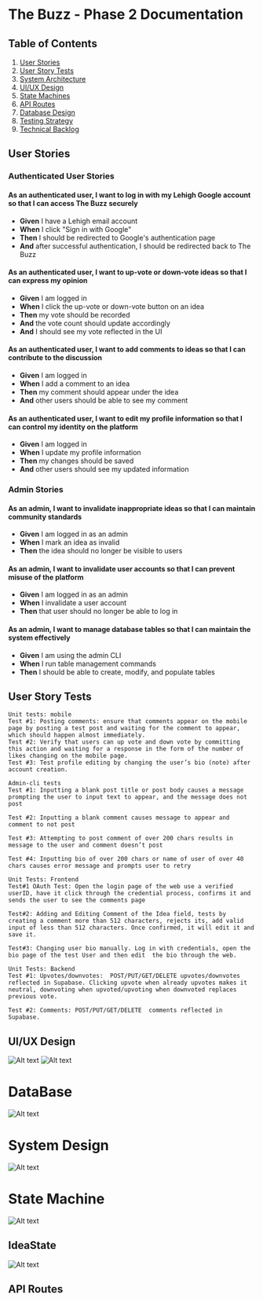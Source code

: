 # The Buzz - Phase 2 Documentation

## Table of Contents

1. [User Stories](#user-stories)
2. [User Story Tests](#user-story-tests)
3. [System Architecture](#system-architecture)
4. [UI/UX Design](#uiux-design)
5. [State Machines](#state-machines)
6. [API Routes](#api-routes)
7. [Database Design](#database-design)
8. [Testing Strategy](#testing-strategy)
9. [Technical Backlog](#technical-backlog)

## User Stories

### Authenticated User Stories

#### As an authenticated user, I want to log in with my Lehigh Google account so that I can access The Buzz securely

- **Given** I have a Lehigh email account
- **When** I click "Sign in with Google"
- **Then** I should be redirected to Google's authentication page
- **And** after successful authentication, I should be redirected back to The Buzz

#### As an authenticated user, I want to up-vote or down-vote ideas so that I can express my opinion

- **Given** I am logged in
- **When** I click the up-vote or down-vote button on an idea
- **Then** my vote should be recorded
- **And** the vote count should update accordingly
- **And** I should see my vote reflected in the UI

#### As an authenticated user, I want to add comments to ideas so that I can contribute to the discussion

- **Given** I am logged in
- **When** I add a comment to an idea
- **Then** my comment should appear under the idea
- **And** other users should be able to see my comment

#### As an authenticated user, I want to edit my profile information so that I can control my identity on the platform

- **Given** I am logged in
- **When** I update my profile information
- **Then** my changes should be saved
- **And** other users should see my updated information

### Admin Stories

#### As an admin, I want to invalidate inappropriate ideas so that I can maintain community standards

- **Given** I am logged in as an admin
- **When** I mark an idea as invalid
- **Then** the idea should no longer be visible to users

#### As an admin, I want to invalidate user accounts so that I can prevent misuse of the platform

- **Given** I am logged in as an admin
- **When** I invalidate a user account
- **Then** that user should no longer be able to log in

#### As an admin, I want to manage database tables so that I can maintain the system effectively

- **Given** I am using the admin CLI
- **When** I run table management commands
- **Then** I should be able to create, modify, and populate tables

## User Story Tests

    Unit tests: mobile
    Test #1: Posting comments: ensure that comments appear on the mobile page by posting a test post and waiting for the comment to appear, which should happen almost immediately.
    Test #2: Verify that users can up vote and down vote by committing this action and waiting for a response in the form of the number of likes changing on the mobile page.
    Test #3: Test profile editing by changing the user’s bio (note) after account creation.

    Admin-cli tests
    Test #1: Inputting a blank post title or post body causes a message prompting the user to input text to appear, and the message does not post

    Test #2: Inputting a blank comment causes message to appear and comment to not post

    Test #3: Attempting to post comment of over 200 chars results in message to the user and comment doesn’t post

    Test #4: Inputting bio of over 200 chars or name of user of over 40 chars causes error message and prompts user to retry

    Unit Tests: Frontend
    Test#1 OAuth Test: Open the login page of the web use a verified userID, have it click through the credential process, confirms it and sends the user to see the comments page

    Test#2: Adding and Editing Comment of the Idea field, tests by creating a comment more than 512 characters, rejects its, add valid input of less than 512 characters. Once confirmed, it will edit it and save it. 

    Test#3: Changing user bio manually. Log in with credentials, open the bio page of the test User and then edit  the bio through the web.

    Unit Tests: Backend
    Test #1: Upvotes/downvotes:  POST/PUT/GET/DELETE upvotes/downvotes reflected in Supabase. Clicking upvote when already upvotes makes it neutral, downvoting when upvoted/upvoting when downvoted replaces previous vote.

    Test #2: Comments: POST/PUT/GET/DELETE  comments reflected in Supabase.

## UI/UX Design
![Alt text](MobileFrontend.png)
![Alt text](WebFrontend.png)
# **DataBase**
![Alt text](DataBase.png)
# **System Design**
![Alt text](SystemDesign.png)
# **State Machine**
![Alt text](StateMachine.png)
## IdeaState
![Alt text](ideaState.png)

## API Routes

<!-- Add your API routes details here -->
